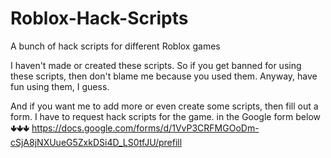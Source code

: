 # Roblox-Hack-Scripts
A bunch of hack scripts for different Roblox games

I haven't made or created these scripts.
So if you get banned for using these scripts, then don't blame me because you used them.
Anyway, have fun using them, I guess.

And if you want me to add more or even create some scripts, then fill out a form. I have to request hack scripts for the game.
in the Google form below 🢃🢃🢃
https://docs.google.com/forms/d/1VvP3CRFMGOoDm-cSjA8jNXUueG5ZxkDSi4D_LS0tfJU/prefill

